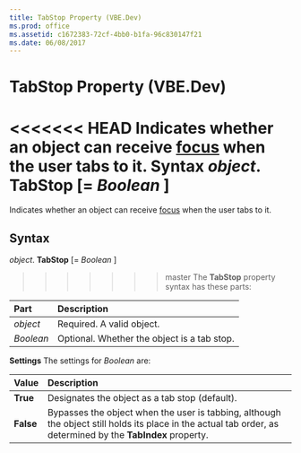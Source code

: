 ```yaml
---
title: TabStop Property (VBE.Dev)
ms.prod: office
ms.assetid: c1672383-72cf-4bb0-b1fa-96c830147f21
ms.date: 06/08/2017
---
```



# TabStop Property (VBE.Dev)



<<<<<<< HEAD
Indicates whether an object can receive [focus](../../Glossary/vbe-glossary.md) when the user tabs to it.
 **Syntax**
 _object_. **TabStop** [= _Boolean_ ]
=======
Indicates whether an object can receive [focus](../../Glossary/vbe-glossary.md#focus) when the user tabs to it.

## Syntax

_object_. **TabStop** [= _Boolean_ ]
>>>>>>> master
The  **TabStop** property syntax has these parts:


|**Part**|**Description**|
|:-----|:-----|
| _object_|Required. A valid object.|
| _Boolean_|Optional. Whether the object is a tab stop.|

 **Settings**
The settings for  _Boolean_ are:


|**Value**|**Description**|
|:-----|:-----|
|**True**|Designates the object as a tab stop (default).|
|**False**|Bypasses the object when the user is tabbing, although the object still holds its place in the actual tab order, as determined by the  **TabIndex** property.|

